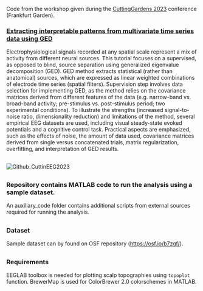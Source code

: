 Code from the workshop given during the [CuttingGardens 2023](https://cuttinggardens2023.org/gardens/frankfurt/) conference (Frankfurt Garden).

### [Extracting interpretable patterns from multivariate time series data using GED](https://osf.io/b7zgf/wiki/home/)

Electrophysiological signals recorded at any spatial scale represent a mix of activity from different neural sources. This tutorial focuses on a supervised, as opposed to blind, source separation using generalized eigenvalue decomposition (GED). GED method extracts statistical (rather than anatomical) sources, which are expressed as linear weighted combinations of electrode time series (spatial filters). Supervision step involves data selection for implementing GED, as the method relies on the covariance matrices derived from different features of the data (e.g. narrow-band vs. broad-band activity; pre-stimulus vs. post-stimulus period; two experimental conditions). To illustrate the strengths (increased signal-to-noise ratio, dimensionality reduction) and limitations of the method, several empirical EEG datasets are used, including visual steady-state evoked potentials and a cognitive control task. Practical aspects are emphasized, such as the effects of noise, the amount of data used, covariance matrices derived from single versus concatenated trials, matrix regularization, overfitting, and interpretation of GED results.
##
![Github_CuttinEEG2023](https://github.com/user-attachments/assets/e10c1ae6-c12c-4074-bb90-dc241f766f4b)
##
### Repository contains MATLAB code to run the analysis using a sample dataset.

An auxiliary_code folder contains additional scripts from external sources required for running the analysis.
##
### Dataset 
Sample dataset can by found on OSF repository (https://osf.io/b7zgf/).
##
### Requirements
EEGLAB toolbox is needed for plotting scalp topographies using `topoplot` function. BrewerMap is used for ColorBrewer 2.0 colorschemes in MATLAB.


